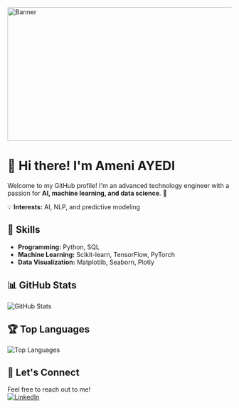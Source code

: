 <!-- Banner Image -->
<img src="https://th.bing.com/th/id/R.16895b231b6da505e2e4acef02a3c1fe?rik=uHHnR4nMDQvVmw&pid=ImgRaw&r=0" alt="Banner" width="700" height="300">

# 👋 Hi there! I'm Ameni AYEDI

Welcome to my GitHub profile! I'm an advanced technology engineer with a passion for **AI, machine learning, and data science**. 🚀  

💡 **Interests:** AI, NLP, and predictive modeling  

## 🚀 Skills  
- **Programming:** Python, SQL  
- **Machine Learning:** Scikit-learn, TensorFlow, PyTorch  
- **Data Visualization:** Matplotlib, Seaborn, Plotly  

## 📊 GitHub Stats  
![GitHub Stats](https://github-readme-stats.vercel.app/api?username=ameni-ayedi&show_icons=true&theme=dark)  

## 🏆 Top Languages  
![Top Languages](https://github-readme-stats.vercel.app/api/top-langs/?username=ameni-ayedi&layout=compact&theme=dark)


## 💬 Let's Connect  
Feel free to reach out to me!  
[![LinkedIn](https://img.icons8.com/?size=80&id=67570&format=png)](https://www.linkedin.com/in/ameni-ayedi)
